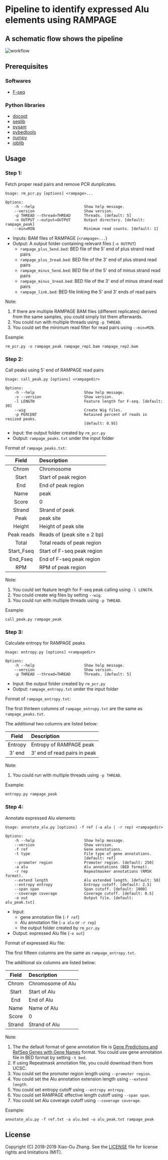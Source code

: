 # Pipeline to identify expressed Alu elements using RAMPAGE

## A schematic flow shows the pipeline

![workflow](https://github.com/kepbod/rampage_alu/blob/master/workflow.jpg)

## Prerequisites

### Softwares

* [F-seq](http://fureylab.web.unc.edu/software/fseq/)

### Python libraries 

* [docopt](http://docopt.org/)
* [seqlib](https://github.com/kepbod/seqlib)
* [pysam](https://pysam.readthedocs.io/en/latest/index.html)
* [pybedtools](https://daler.github.io/pybedtools/)
* [numpy](http://www.numpy.org/)
* [joblib](https://joblib.readthedocs.io/en/latest/)

## Usage

### Step 1:

Fetch proper read pairs and remove PCR dunplicates.

```
Usage: rm_pcr.py [options] <rampage>...

Options:
    -h --help                      Show help message.
    --version                      Show version.
    -p THREAD --thread=THREAD      Threads. [default: 5]
    -o OUTPUT --output=OUTPUT      Output directory. [default: rampage_peak]
    --min=MIN                      Minimum read counts. [default: 1]
```

* Inputs: BAM files of RAMPAGE (`<rampage>...`)
* Output: A output folder containing relevant files (`-o OUTPUT`)
    * `rampage_plus_5end.bed`: BED file of the 5' end of plus strand read pairs
    * `rampage_plus_3read.bed`: BED file of the 3' end of plus strand read pairs
    * `rampage_minus_5end.bed`: BED file of the 5' end of minus strand read pairs
    * `rampage_minus_3read.bed`: BED file of the 3' end of minus strand read pairs
    * `rampage_link.bed`: BED file linking the 5' and 3' ends of read pairs

Note:
1. If there are multiple RAMPAGE BAM files (different replicates) derived from the same samples, you could simply list them afterwards.
2. You could run with multiple threads using `-p THREAD`.
3. You could set the minimum read filter for read pairs using `--min=MIN`.

Example: 

```
rm_pcr.py -o rampage_peak rampage_rep1.bam rampage_rep2.bam
```

### Step 2:

Call peaks using 5' end of RAMPAGE read pairs

```
Usage: call_peak.py [options] <rampagedir>

Options:
    -h --help                      Show help message.
    -v --version                   Show version.
    -l LENGTH                      Feature length for F-seq. [default: 30]
    --wig                          Create Wig files.
    -p PERCENT                     Retained percent of reads in resized peaks.
                                   [default: 0.95]
```

* Input: the output folder created by `rm_pcr.py`
* Output: `rampage_peaks.txt` under the input folder

Format of `rampage_peaks.txt`:

| Field       | Description                   |
| :---------: | :---------------------------- |
| Chrom       | Chromosome                    |
| Start       | Start of peak region          |
| End         | End of peak region            |
| Name        | peak                          |
| Score       | 0                             |
| Strand      | Strand of peak                |
| Peak        | peak site                     |
| Height      | Height of peak site           |
| Peak reads  | Reads of (peak site ± 2 bp)   |
| Total       | Total reads of peak region    |
| Start_Fseq  | Start of F-seq peak region    |
| End_Fseq    | End of F-seq peak region      |
| RPM         | RPM of peak region            |

Note:

1. You could set feature length for F-seq peak calling using `-l LENGTH`.
2. You could create wig files by setting `--wig`.
3. You could run with multiple threads using `-p THREAD`.

Example: 

```
call_peak.py rampage_peak
```

### Step 3:

Calculate entropy for RAMPAGE peaks

```
Usage: entropy.py [options] <rampagedir>

Options:
    -h --help                      Show help message.
    --version                      Show version.
    -p THREAD --thread=THREAD      Threads. [default: 5]
```

* Input: the output folder created by `rm_pcr.py`
* Output: `rampage_entropy.txt` under the input folder

Format of `rampage_entropy.txt`:

The first thirteen columns of `rampage_entropy.txt` are the same as `rampage_peaks.txt`.

The additional two columns are listed below:

| Field       | Description                   |
| :---------: | :---------------------------- |
| Entropy     | Entropy of RAMPAGE peak       |
| 3' end      | 3' end of read pairs in peak  |

Note:

1. You could run with multiple threads using `-p THREAD`.

Example: 

```
entropy.py rampage_peak
```

### Step 4:

Annotate expressed Alu elements

```
Usage: annotate_alu.py [options] -f ref (-a alu | -r rep) <rampagedir>

Options:
    -h --help                      Show help message.
    --version                      Show version.
    -f ref                         Gene annotations.
    -t type                        File type of gene annotations.
                                   [default: ref]
    --promoter region              Promoter region. [default: 250]
    -a alu                         Alu annotations (BED format).
    -r rep                         Repeatmasker annotations (RMSK format).
    --extend length                Alu extended length. [default: 50]
    --entropy entropy              Entropy cutoff. [default: 2.5]
    --span span                    Span cutoff. [default: 1000]
    --coverage coverage            Coverage cutoff. [default: 0.5]
    -o out                         Output file. [default: alu_peak.txt]
```

* Input: 
    * gene annotation file (`-f ref`)
    * Alu annotation file (`-a alu` or `-r rep`)
    * the output folder created by `rm_pcr.py`
* Output: expressed Alu file (`-o out`) 

Format of expressed Alu file:

The first fifteen columns are the same as `rampage_entropy.txt`.

The additional six columns are listed below:

| Field       | Description                   |
| :---------: | :---------------------------- |
| Chrom       | Chromosome of Alu             |
| Start       | Start of Alu                  |
| End         | End of Alu                    |
| Name        | Name of Alu                   |
| Score       | 0                             |
| Strand      | Strand of Alu                 |

Note:

1. The the default format of gene annotation file is [Gene Predictions and RefSeq Genes with Gene Names](https://genome.ucsc.edu/FAQ/FAQformat.html#format9) format. You could use gene annotation file in BED format by setting `-t bed`.
2. If using Repeatmask annotation file, you could download them from UCSC.
3. You could set the promoter region length using `--promoter region`.
4. You could set the Alu annotation extension length using `--extend length`.
5. You could set entropy cutoff using `--entropy entropy`.
6. You could set RAMPAGE effective length cutoff using `--span span`.
7. You could set Alu coverage cutoff using `--coverage coverage`.

Example: 

```
annotate_alu.py -f ref.txt -a alu.bed -o alu_peak.txt rampage_peak
```

## License

Copyright (C) 2018-2019 Xiao-Ou Zhang. See the [LICENSE](https://github.com/kepbod/rampage_alu/blob/master/LICENSE) file for license rights and limitations (MIT).
